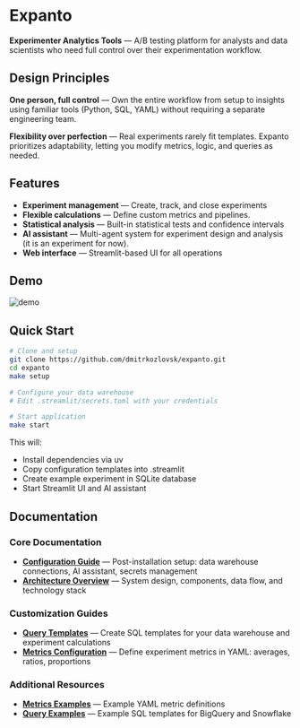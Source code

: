 # Expanto

**Experimenter Analytics Tools** — A/B testing platform for analysts and data scientists who need full control over their experimentation workflow.

## Design Principles

**One person, full control** — Own the entire workflow from setup to insights using familiar tools (Python, SQL, YAML) without requiring a separate engineering team.

**Flexibility over perfection** — Real experiments rarely fit templates. Expanto prioritizes adaptability, letting you modify metrics, logic, and queries as needed.

## Features

- **Experiment management** — Create, track, and close experiments
- **Flexible calculations** — Define custom metrics and pipelines.
- **Statistical analysis** — Built-in statistical tests and confidence intervals
- **AI assistant** — Multi-agent system for experiment design and analysis (it is an experiment for now).
- **Web interface** — Streamlit-based UI for all operations

## Demo
![demo](https://github.com/user-attachments/assets/8639cc72-62c1-4eb0-87e2-27c9b2eeb189)

## Quick Start

```bash
# Clone and setup
git clone https://github.com/dmitrkozlovsk/expanto.git
cd expanto
make setup

# Configure your data warehouse
# Edit .streamlit/secrets.toml with your credentials

# Start application
make start
```

This will:
- Install dependencies via uv
- Copy configuration templates into .streamlit
- Create example experiment in SQLite database
- Start Streamlit UI and AI assistant

## Documentation

### Core Documentation
- **[Configuration Guide](docs/configuration.md)** — Post-installation setup: data warehouse connections, AI assistant, secrets management
- **[Architecture Overview](docs/architecture.md)** — System design, components, data flow, and technology stack

### Customization Guides  
- **[Query Templates](docs/queries.md)** — Create SQL templates for your data warehouse and experiment calculations
- **[Metrics Configuration](docs/metrics.md)** — Define experiment metrics in YAML: averages, ratios, proportions

### Additional Resources
- **[Metrics Examples](metrics/)** — Example YAML metric definitions
- **[Query Examples](queries/)** — Example SQL templates for BigQuery and Snowflake
